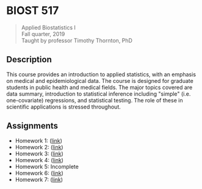 # BIOST 517

> Applied Biostatistics I\
> Fall quarter, 2019\
> Taught by professor Timothy Thornton, PhD


## Description

This course provides an introduction to applied statistics, with an emphasis on
medical and epidemiological data. The course is designed for graduate students
in public health and medical fields. The major topics covered are data summary,
introduction to statistical inference including "simple" (i.e. one-covariate)
regressions, and statistical testing. The role of these in scientific
applications is stressed throughout.


## Assignments

 * Homework 1: ([link][1])
 * Homework 2: ([link][2])
 * Homework 3: ([link][3])
 * Homework 4: ([link][4])
 * Homework 5: Incomplete
 * Homework 6: ([link][6])
 * Homework 7: ([link][7])


[1]: homework/hw01/
[2]: homework/hw02/
[3]: homework/hw03/
[4]: homework/hw04/
[6]: homework/hw06/
[7]: homework/hw07/
